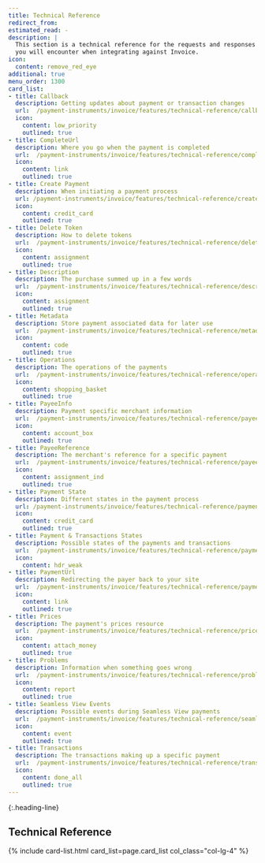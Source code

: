 ```yaml
---
title: Technical Reference
redirect_from:
estimated_read: -
description: |
  This section is a technical reference for the requests and responses
  you will encounter when integrating against Invoice.
icon:
  content: remove_red_eye
additional: true
menu_order: 1300
card_list:
- title: Callback
  description: Getting updates about payment or transaction changes
  url:  /payment-instruments/invoice/features/technical-reference/callback-reference
  icon:
    content: low_priority
    outlined: true
- title: CompleteUrl
  description: Where you go when the payment is completed
  url:  /payment-instruments/invoice/features/technical-reference/complete-url
  icon:
    content: link
    outlined: true
- title: Create Payment
  description: When initiating a payment process
  url: /payment-instruments/invoice/features/technical-reference/create-payment
  icon:
    content: credit_card
    outlined: true
- title: Delete Token
  description: How to delete tokens
  url:  /payment-instruments/invoice/features/technical-reference/delete-token
  icon:
    content: assignment
    outlined: true
- title: Description
  description: The purchase summed up in a few words
  url:  /payment-instruments/invoice/features/technical-reference/description
  icon:
    content: assignment
    outlined: true
- title: Metadata
  description: Store payment associated data for later use
  url:  /payment-instruments/invoice/features/technical-reference/metadata
  icon:
    content: code
    outlined: true
- title: Operations
  description: The operations of the payments
  url:  /payment-instruments/invoice/features/technical-reference/operations
  icon:
    content: shopping_basket
    outlined: true
- title: PayeeInfo
  description: Payment specific merchant information
  url:  /payment-instruments/invoice/features/technical-reference/payee-info
  icon:
    content: account_box
    outlined: true
- title: PayeeReference
  description: The merchant's reference for a specific payment
  url:  /payment-instruments/invoice/features/technical-reference/payee-reference
  icon:
    content: assignment_ind
    outlined: true
- title: Payment State
  description: Different states in the payment process
  url: /payment-instruments/invoice/features/technical-reference/payment-state
  icon:
    content: credit_card
    outlined: true
- title: Payment & Transactions States
  description: Possible states of the payments and transactions
  url:  /payment-instruments/invoice/features/technical-reference/payment-transaction-states
  icon:
    content: hdr_weak
- title: PaymentUrl
  description: Redirecting the payer back to your site
  url:  /payment-instruments/invoice/features/technical-reference/payment-url
  icon:
    content: link
    outlined: true
- title: Prices
  description: The payment's prices resource
  url:  /payment-instruments/invoice/features/technical-reference/prices
  icon:
    content: attach_money
    outlined: true
- title: Problems
  description: Information when something goes wrong
  url:  /payment-instruments/invoice/features/technical-reference/problems
  icon:
    content: report
    outlined: true
- title: Seamless View Events
  description: Possible events during Seamless View payments
  url:  /payment-instruments/invoice/features/technical-reference/seamless-view-events
  icon:
    content: event
    outlined: true
- title: Transactions
  description: The transactions making up a specific payment
  url:  /payment-instruments/invoice/features/technical-reference/transactions
  icon:
    content: done_all
    outlined: true
---
```


{:.heading-line}

## Technical Reference

{% include card-list.html card_list=page.card_list
    col_class="col-lg-4" %}

